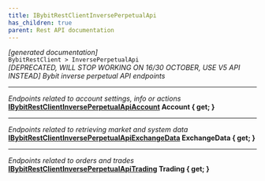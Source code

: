 ```yaml
---
title: IBybitRestClientInversePerpetualApi
has_children: true
parent: Rest API documentation
---
```

*[generated documentation]*  
`BybitRestClient > InversePerpetualApi`  
*[DEPRECATED, WILL STOP WORKING ON 16/30 OCTOBER, USE V5 API INSTEAD] Bybit inverse perpetual API endpoints*
  
***
*Endpoints related to account settings, info or actions*  
**[IBybitRestClientInversePerpetualApiAccount](IBybitRestClientInversePerpetualApiAccount.html) Account { get; }**  
***
*Endpoints related to retrieving market and system data*  
**[IBybitRestClientInversePerpetualApiExchangeData](IBybitRestClientInversePerpetualApiExchangeData.html) ExchangeData { get; }**  
***
*Endpoints related to orders and trades*  
**[IBybitRestClientInversePerpetualApiTrading](IBybitRestClientInversePerpetualApiTrading.html) Trading { get; }**  
